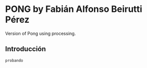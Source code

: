# PONG by Fabián Alfonso Beirutti Pérez
Version of Pong using processing.

## Introducción
```
probando
```
